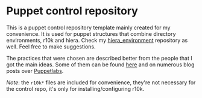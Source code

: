 Puppet control repository
=========================

This is a puppet control repository template mainly created for my convenience. It is used for puppet structures that combine directory environments, r10k and hiera. Check my [hiera_environment](https://github.com/sobchak/hiera-environment) repository as well. Feel free to make suggestions.

The practices that were chosen are described better from the people that I got the main ideas. Some of them can be found [here](http://garylarizza.com/blog/2014/08/31/r10k-plus-directory-environments/) and on numerous blog posts over [Puppetlabs](http://puppetlabs.com/blog).

*Note*: the `r10k*` files are included for convenience, they're not necessary for the control repo, it's only for installing/configuring r10k.
